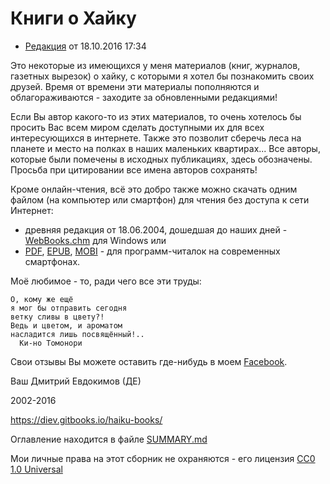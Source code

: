 # Книги о Хайку

* [Редакция](https://github.com/diev/Haiku-Books) от 18.10.2016 17:34

Это некоторые из имеющихся у меня материалов (книг, журналов, газетных вырезок) о хайку, с которыми я хотел бы познакомить своих друзей. Время от времени эти материалы пополняются и облагораживаются - заходите за обновленными редакциями!

Если Вы автор какого-то из этих материалов, то очень хотелось бы просить Вас всем миром сделать доступными их для всех интересующихся в интернете. Также это позволит сберечь леса на планете и место на полках в наших маленьких квартирах... Все авторы, которые были помечены в исходных публикациях, здесь обозначены. Просьба при цитировании все имена авторов сохранять!

Кроме онлайн-чтения, всё это добро также можно скачать одним файлом (на компьютер или смартфон) для чтения без доступа к сети Интернет:

* древняя редакция от 18.06.2004, дошедшая до наших дней - [WebBooks.chm](https://github.com/diev/Haiku-Books/releases/tag/v1.0) для Windows или
* [PDF](https://www.gitbook.com/download/pdf/book/diev/haiku-books), [EPUB](https://www.gitbook.com/download/epub/book/diev/haiku-books), [MOBI](https://www.gitbook.com/download/mobi/book/diev/haiku-books) - для программ-читалок на современных смартфонах.

Моё любимое - то, ради чего все эти труды:

```
О, кому же ещё
я мог бы отправить сегодня
ветку сливы в цвету?!
Ведь и цветом, и ароматом
насладится лишь посвящённый!..
  Ки-но Томонори
```

Свои отзывы Вы можете оставить где-нибудь в моем [Facebook](https://facebook.com/dmitrii.evdokimov).

Ваш Дмитрий Евдокимов (ДЕ)

2002-2016

https://diev.gitbooks.io/haiku-books/

Оглавление находится в файле [SUMMARY.md](SUMMARY.md)

Мои личные права на этот сборник не охраняются - его лицензия [CC0 1.0 Universal](LICENSE)

